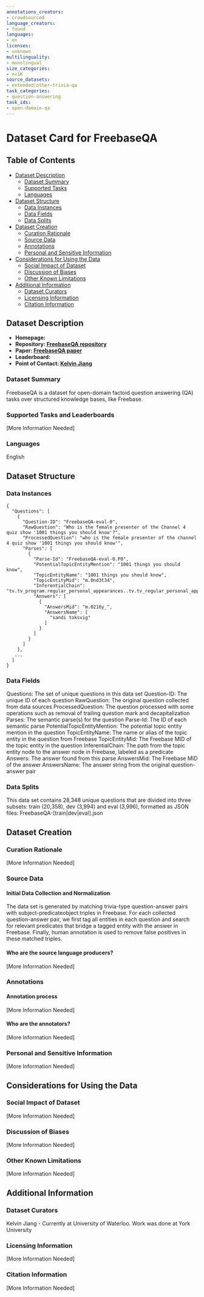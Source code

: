 ```yaml
---
annotations_creators:
- crowdsourced
language_creators:
- found
languages:
- en
licenses:
- unknown
multilinguality:
- monolingual
size_categories:
- n<1K
source_datasets:
- extended|other-trivia-qa
task_categories:
- question-answering
task_ids:
- open-domain-qa
---
```


# Dataset Card for FreebaseQA

## Table of Contents
- [Dataset Description](#dataset-description)
  - [Dataset Summary](#dataset-summary)
  - [Supported Tasks](#supported-tasks-and-leaderboards)
  - [Languages](#languages)
- [Dataset Structure](#dataset-structure)
  - [Data Instances](#data-instances)
  - [Data Fields](#data-fields)
  - [Data Splits](#data-splits)
- [Dataset Creation](#dataset-creation)
  - [Curation Rationale](#curation-rationale)
  - [Source Data](#source-data)
  - [Annotations](#annotations)
  - [Personal and Sensitive Information](#personal-and-sensitive-information)
- [Considerations for Using the Data](#considerations-for-using-the-data)
  - [Social Impact of Dataset](#social-impact-of-dataset)
  - [Discussion of Biases](#discussion-of-biases)
  - [Other Known Limitations](#other-known-limitations)
- [Additional Information](#additional-information)
  - [Dataset Curators](#dataset-curators)
  - [Licensing Information](#licensing-information)
  - [Citation Information](#citation-information)

## Dataset Description

- **Homepage:**
- **Repository: [FreebaseQA repository](https://github.com/kelvin-jiang/FreebaseQA)**
- **Paper: [FreebaseQA paper](https://www.aclweb.org/anthology/N19-1028.pdf)**
- **Leaderboard:**
- **Point of Contact: [Kelvin Jiang](https://github.com/kelvin-jiang)**

### Dataset Summary

FreebaseQA is a dataset for open-domain factoid question answering (QA) tasks over structured knowledge bases, like Freebase.

### Supported Tasks and Leaderboards

[More Information Needed]

### Languages

English

## Dataset Structure

### Data Instances

```
{
  "Questions": [
    {
      "Question-ID": "FreebaseQA-eval-0", 
      "RawQuestion": "Who is the female presenter of the Channel 4 quiz show '1001 things you should know'?", 
      "ProcessedQuestion": "who is the female presenter of the channel 4 quiz show '1001 things you should know'", 
      "Parses": [
        {
          "Parse-Id": "FreebaseQA-eval-0.P0", 
          "PotentialTopicEntityMention": "1001 things you should know", 
          "TopicEntityName": "1001 things you should know", 
          "TopicEntityMid": "m.0nd3t34", 
          "InferentialChain": "tv.tv_program.regular_personal_appearances..tv.tv_regular_personal_appearance.person", 
          "Answers": [
            {
              "AnswersMid": "m.0216y_", 
              "AnswersName": [
                "sandi toksvig"
              ]
            }
          ]
        }
      ]
    }, 
   ...
  ]
}
```

### Data Fields
Questions: The set of unique questions in this data set
Question-ID: The unique ID of each question
RawQuestion: The original question collected from data sources
ProcessedQuestion: The question processed with some operations such as removal of trailing question mark and decapitalization
Parses: The semantic parse(s) for the question
Parse-Id: The ID of each semantic parse
PotentialTopicEntityMention: The potential topic entity mention in the question
TopicEntityName: The name or alias of the topic entity in the question from Freebase
TopicEntityMid: The Freebase MID of the topic entity in the question
InferentialChain: The path from the topic entity node to the answer node in Freebase, labeled as a predicate
Answers: The answer found from this parse
AnswersMid: The Freebase MID of the answer
AnswersName: The answer string from the original question-answer pair

### Data Splits
This data set contains 28,348 unique questions that are divided into three subsets: train (20,358), dev (3,994) and eval (3,996), formatted as JSON files: FreebaseQA-[train|dev|eval].json

## Dataset Creation

### Curation Rationale

[More Information Needed]

### Source Data

#### Initial Data Collection and Normalization

The data set is generated by matching trivia-type question-answer pairs with subject-predicateobject triples in Freebase. For each collected question-answer pair, we first tag all entities in each question and search for relevant predicates that bridge a tagged entity with the answer in Freebase. Finally, human annotation is used to remove false positives in these matched triples. 

#### Who are the source language producers?

[More Information Needed]

### Annotations

#### Annotation process

[More Information Needed]

#### Who are the annotators?

[More Information Needed]

### Personal and Sensitive Information

[More Information Needed]

## Considerations for Using the Data

### Social Impact of Dataset

[More Information Needed]

### Discussion of Biases

[More Information Needed]

### Other Known Limitations

[More Information Needed]

## Additional Information

### Dataset Curators

Kelvin Jiang - Currently at University of Waterloo. Work was done at
York University

### Licensing Information

[More Information Needed]

### Citation Information

[More Information Needed]
